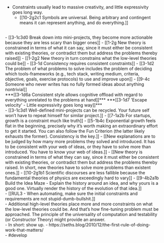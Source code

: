 - Constraints usually lead to massive creativity, and little expressivity goes long way.
  - [[10-2g2c1 Symbols are universal. Being arbitrary and contingent means it can represent anything, and do everything.]]
<br>
- [[3-1c3d0 Break down into mini-projects, they become more actionable because they are less scary than bigger ones]]
- [[1-2g New theory is constrained in terms of what it can say, since it must either be consistent with existing theories, or contradict them but address the problems thereby raised]]
- [[1-2g2 New theory in turn constrains what the low-level theories could be]]
- [[3-1d Consistency requires consistent constraints]]
- [[3-1d2 The problem of what problems to solve includes the problem of deciding which tools-frameworks (e.g., tech stack, writing medium, criteria, objective, goals, exercise protocols) to use and improve upon]]
- [[9-4c Someone who never writes has no fully formed ideas about anything nontrivial]]
<br>
***[[3-1d6a Consistent style allows cognitive offload with regard to everything unrelated to the problems at hand]]***
***[[3-1d7 'Escape velocity' - Little expressivity goes long way]]***
<br>
- [[3-1c3d1 Well-defined mini-projects can be recycled. Your future self won’t have to repeat himself for similar project.]]
- [[7-1a2b For startups, growth is a constraint much like truth]]
- [[5-1b4c Exponential growth feels flat in the beginning, precisely why it’s worth making an extraordinary effort to get it started. You can also follow the Fun Criterion (the latter likely exhausts the former). Consistency is the key.]]
- [[New explanations are to be judged by how many more problems they solved and introduced. It has to be consistent with your web of ideas, or they have to solve more than introduced. You have to know your web of ideas.]]
- [[New theory is constrained in terms of what they can say, since it must either be consistent with existing theories, or contradict them but address the problems thereby raised. In short, new theories have to solve more problems than existent ones.]]
- [[10-2g1b1 Scientific discourses are less fallible because the fundamental theories of physics are exceedingly hard to vary]]
- [[9-4b2a1b Build the Idea Maze - Explain the history around an idea, and why yours is a good one. Virtually render the history of the evolution of that idea.]]
<br>
- [[RUL3 - When automating, make sure the initial constraints and requirements are not stupid-dumb-bullshit.]]
<br>
- Additional high-level theories place more and more constraints on what the low-level theories could be. And that’s how fine-tuning problem must be approached. The principle of the universality of computation and testability (or Constructor Theory) might provide an answer.
<br>
- In short: show up.
  - https://seths.blog/2010/12/the-first-rule-of-doing-work-that-matters/
<br>
- #develop

